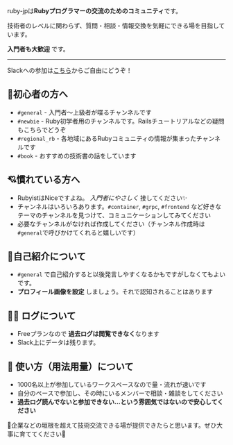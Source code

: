 ruby-jpは**Rubyプログラマーの交流のためのコミュニティ**です。

技術者のレベルに関わらず、質問・相談・情報交換を気軽にできる場を目指しています。

**入門者も大歓迎** です。

---

Slackへの参加は[こちら](https://join.slack.com/t/ruby-jp/shared_invite/enQtNzE1NDg1ODE2MDM2LTE1NTc2Y2M0ZThlNzdmOWEyZjYwZjdhZDAwNjNhMGE0NDJiODcwMTNkZWRjOTgyMzNkZjEyMmQ1ZWYyNzkzYzk)からご自由にどうぞ！

## 🔰初心者の方へ

- `#general` - 入門者〜上級者が喋るチャンネルです
- `#newbie` - Ruby初学者用のチャンネルです。Railsチュートリアルなどの疑問もこちらでどうぞ
- `#regional_rb` - 各地域にあるRubyコミュニティの情報が集まったチャンネルです
- `#book` - おすすめの技術書の話をしています

## 💘慣れている方へ

- RubyistはNiceですよね。 *入門者にやさしく* 接してください✨
- チャンネルはいろいろあります。`#container`, `#grpc`, `#frontend` など好きなテーマのチャンネルを見つけて、コミュニケーションしてみてください
- 必要なチャンネルがなければ作成してください（チャンネル作成時は`#general`で呼びかけてくれると嬉しいです）

## 📣自己紹介について

- `#general` で自己紹介すると以後発言しやすくなるかもですがしなくてもよいです。
- **プロフィール画像を設定** しましょう。それで認知されることはあります

## 👨‍💻 ログについて

- Freeプランなので **過去ログは閲覧できなく**なります
- Slack上にデータは残ります。

## 💊 使い方（用法用量）について

- 1000名以上が参加しているワークスペースなので量・流れが速いです
- 自分のペースで参加し、その時にいるメンバーで相談・雑談をしてください
- **過去ログ読んでないと参加できない…という雰囲気ではないので安心してください**

🌱企業などの垣根を超えて技術交流できる場が提供できたらと思います。ぜひ大事に育ててください🌱
